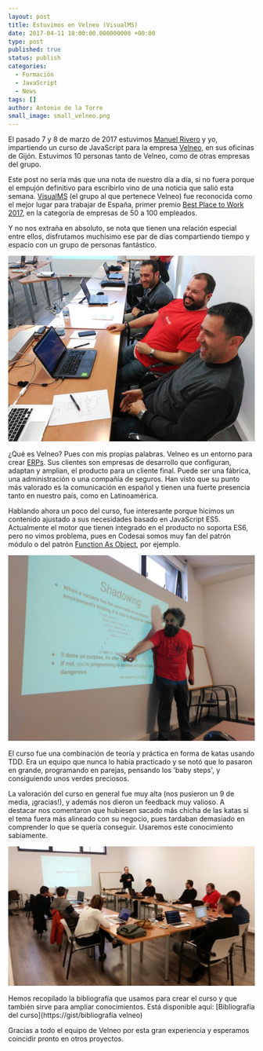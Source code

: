 ```yaml
---
layout: post
title: Estuvimos en Velneo (VisualMS)
date: 2017-04-11 18:00:00.000000000 +00:00
type: post
published: true
status: publish
categories:
  - Formación
  - JavaScript
  - News
tags: []
author: Antonio de la Torre
small_image: small_velneo.png
---
```


El pasado 7 y 8 de marzo de 2017 estuvimos [Manuel Rivero](https://www.twitter.com/trikitok) y yo, impartiendo un curso de JavaScript para la empresa [Velneo](https://velneo.es/), en sus oficinas de Gijón. Estuvimos 10 personas tanto de Velneo, como de otras empresas del grupo.

Este post no sería más que una nota de nuestro día a día, si no fuera porque el empujón definitivo para escribirlo vino de una noticia que salió esta semana. [VisualMS](https://visualms.com/) (el grupo al que pertenece Velneo) fue reconocida como el mejor lugar para trabajar de España, primer premio [Best Place to Work 2017](https://bestplacetowork.com), en la categoría de empresas de 50 a 100 empleados.

Y no nos extraña en absoluto, se nota que tienen una relación especial entre ellos, disfrutamos muchísimo ese par de días compartiendo tiempo y espacio con un grupo de personas fantástico.

<img src="/assets/velneo_risas.jpg" alt="algunos miembros equipo Velneo">

¿Qué es Velneo?
Pues con mis propias palabras. Velneo es un entorno para crear [ERPs](https://en.wikipedia.org/wiki/Enterprise_resource_planning). Sus clientes son empresas de desarrollo que configuran, adaptan y amplian, el producto para un cliente final. Puede ser una fábrica, una administración o una compañía de seguros. Han visto que su punto más valorado es la comunicación en español y tienen una fuerte presencia tanto en nuestro país, como en Latinoamérica.

Hablando ahora un poco del curso, fue interesante porque hicimos un contenido ajustado a sus necesidades basado en JavaScript ES5. Actualmente el motor que tienen integrado en el producto no soporta ES6, pero no vimos problema, pues en Codesai somos muy fan del patrón módulo o del patrón [Function As Object](https://martinfowler.com/bliki/FunctionAsObject.html), por ejemplo.

<img src="/assets/velneo_manu.jpg" alt="Manuel Rivero en Velneo">

El curso fue una combinación de teoría y práctica en forma de katas usando TDD. Era un equipo que nunca lo había practicado y se notó que lo pasaron en grande, programando en parejas, pensando los 'baby steps', y consiguiendo unos verdes preciosos.

La valoración del curso en general fue muy alta (nos pusieron un 9 de media, ¡gracias!), y además nos dieron un feedback muy valioso. A destacar nos comentaron que hubiesen sacado más chicha de las katas si el tema fuera más alineado con su negocio, pues tardaban demasiado en comprender lo que se quería conseguir. Usaremos este conocimiento sabiamente.

<img src="/assets/velneo_antonio.jpeg" alt="Antonio de la Torre en Velneo">

Hemos recopilado la bibliografía que usamos para crear el curso y que también sirve para ampliar conocimientos. Está disponible aquí: [Bibliografía del curso](https://gist/bibliografía velneo)

Gracias a todo el equipo de Velneo por esta gran experiencia y esperamos coincidir pronto en otros proyectos.
